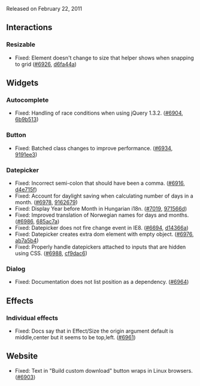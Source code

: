 <script>{
	"title": "jQuery UI 1.8.10 Changelog"
}</script>

Released on February 22, 2011

## Interactions

### Resizable

* Fixed: Element doesn't change to size that helper shows when snapping to grid ([#6926](https://bugs.jqueryui.com/ticket/6926), [d6fa44a](https://github.com/jquery/jquery-ui/commit/d6fa44a0b4c5bf08f31040f9008e8fb54b36db02))

## Widgets

### Autocomplete

* Fixed: Handling of race conditions when using jQuery 1.3.2. ([#6904](https://bugs.jqueryui.com/ticket/6904), [6b9b513](https://github.com/jquery/jquery-ui/commit/6b9b513e77deebe33bf8c81268a587c1f022556f))

### Button

* Fixed: Batched class changes to improve performance. ([#6934](https://bugs.jqueryui.com/ticket/6934), [9191ee3](https://github.com/jquery/jquery-ui/commit/9191ee3cd806c0e93a2cdf37125ff7b70e738e6b))

### Datepicker

* Fixed: Incorrect semi-colon that should have been a comma. ([#6916](https://bugs.jqueryui.com/ticket/6916), [d4e715f](https://github.com/jquery/jquery-ui/commit/d4e715f4bc82f7020bc26808abfd5e1b9a174d7f))
* Fixed: Account for daylight saving when calculating number of days in a month. ([#6978](https://bugs.jqueryui.com/ticket/6978), [9162679](https://github.com/jquery/jquery-ui/commit/9162679e1589e6883cee0ec462bce5e20ef47ec7))
* Fixed: Display Year before Month in Hungarian i18n. ([#7019](https://bugs.jqueryui.com/ticket/7019), [971566d](https://github.com/jquery/jquery-ui/commit/971566d258af5ed5762e70ba7aa132f25121aed7))
* Fixed: Improved translation of Norwegian names for days and months. ([#6986](https://bugs.jqueryui.com/ticket/6986), [685ac7a](https://github.com/jquery/jquery-ui/commit/685ac7a042536b005ab1cf8a59464d66bcc32cde))
* Fixed: Datepicker does not fire change event in IE8. ([#6694](https://bugs.jqueryui.com/ticket/6694), [d14366a](https://github.com/jquery/jquery-ui/commit/d14366abcea59b4fb6d0fb1ce48a6ad196ddff3a))
* Fixed: Datepicker creates extra dom element with empty object. ([#6976](https://bugs.jqueryui.com/ticket/6976), [ab7a5b4](https://github.com/jquery/jquery-ui/commit/ab7a5b441aab8722429f8333bf8524fea4b00374))
* Fixed: Properly handle datepickers attached to inputs that are hidden using CSS. ([#6988](https://bugs.jqueryui.com/ticket/6988), [cf9dac6](https://github.com/jquery/jquery-ui/commit/cf9dac6c1704150d40191573767e5bfa58dcd9d2))

### Dialog

* Fixed: Documentation does not list position as a dependency. ([#6964](https://bugs.jqueryui.com/ticket/6964))

## Effects

### Individual effects

* Fixed: Docs say that in Effect/Size the origin argument default is middle,center but it seems to be top,left. ([#6961](https://bugs.jqueryui.com/ticket/6961))

## Website

* Fixed: Text in "Build custom download" button wraps in Linux browsers. ([#6903](https://bugs.jqueryui.com/ticket/6903))
